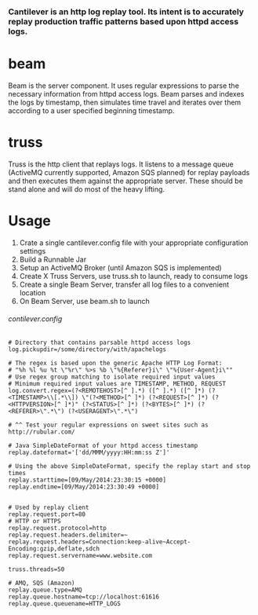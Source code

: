 ### Cantilever is an http log replay tool. Its intent is to accurately replay production traffic patterns based upon httpd access logs.

**beam**
==========
Beam is the server component. It uses regular expressions to parse the necessary information from httpd access logs. Beam parses and indexes the logs by timestamp, then simulates time travel and iterates over them according to a user specified beginning timestamp.

**truss**
==========
Truss is the http client that replays logs. It listens to a message queue (ActiveMQ currently supported, Amazon SQS planned) for replay payloads and then executes them against the appropriate server. These should be stand alone and will do most of the heavy lifting.

**Usage**
==========
1. Crate a single cantilever.config file with your appropriate configuration settings
2. Build a Runnable Jar
3. Setup an ActiveMQ Broker (until Amazon SQS is implemented)
4. Create X Truss Servers, use truss.sh to launch, ready to consume logs
5. Create a single Beam Server, transfer all log files to a convenient location
6. On Beam Server, use beam.sh to launch


###### contilever.config
```
# Directory that contains parsable httpd access logs
log.pickupdir=/some/directory/with/apachelogs

# The regex is based upon the generic Apache HTTP Log Format:
# "%h %l %u %t \"%r\" %>s %b \"%{Referer}i\" \"%{User-Agent}i\""
# Use regex group matching to isolate required input values
# Minimum required input values are TIMESTAMP, METHOD, REQUEST
log.convert.regex=(?<REMOTEHOST>[^ ].*) ([^ ].*) ([^ ]*) (?<TIMESTAMP>\\[.*\\]) \"(?<METHOD>[^ ]*) (?<REQUEST>[^ ]*) (?<HTTPVERSION>[^ ]*)" (?<STATUS>[^ ]*) (?<BYTES>[^ ]*) (?<REFERER>\".*\") (?<USERAGENT>\".*\")

# ^^ Test your regular expressions on sweet sites such as http://rubular.com/

# Java SimpleDateFormat of your httpd access timestamp
replay.dateformat='['dd/MMM/yyyy:HH:mm:ss Z']'

# Using the above SimpleDateFormat, specify the replay start and stop times
replay.starttime=[09/May/2014:23:30:15 +0000]
replay.endtime=[09/May/2014:23:30:49 +0000]


# Used by replay client
replay.request.port=80
# HTTP or HTTPS
replay.request.protocol=http
replay.request.headers.delimiter=~
replay.request.headers=Connection:keep-alive~Accept-Encoding:gzip,deflate,sdch
replay.request.servername=www.website.com

truss.threads=50

# AMQ, SQS (Amazon)
replay.queue.type=AMQ
replay.queue.hostname=tcp://localhost:61616
replay.queue.queuename=HTTP_LOGS

```

